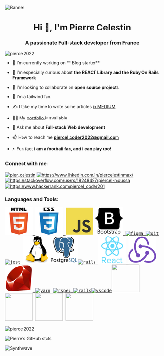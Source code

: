 

![Banner](https://github.com/Piercel2022/Piercel2022/assets/98626003/fa2aa1cf-8b4a-4952-9ac0-831931411e86)




<h1 align="center">Hi 👋, I'm Pierre Celestin</h1>
<h3 align="center">A passionate Full-stack developer from France</h3>


<p align="left"> <img src="https://komarev.com/ghpvc/?username=piercel2022&label=Profile%20views&color=0e75b6&style=flat" alt="piercel2022" /> </p>

- 🔭 I’m currently working on ** Blog starter**

- 🌱 I’m especially curious about **the REACT Library and the Ruby On Rails Framework**

- 👯 I’m looking to collaborate on **open source projects**

- 🤝 I’m a tailwind fan.
-  ✍️   I take my time to write some articles [in MEDIUM](https://medium.com/@piercel.coder2022)

- 👨‍💻 My [portfolio ](https://piercel-moussa.netlify.app/) is available 

- 💬 Ask me about **Full-stack Web development**

- 📫 How to reach me **piercel.coder2022@gmail.com**

- ⚡ Fun fact **I am a football fan, and I can play too!**

<h3 align="left">Connect with me:</h3>
<p align="left">
<a href="https://twitter.com/pier_celestin" target="blank"><img align="center" src="https://raw.githubusercontent.com/rahuldkjain/github-profile-readme-generator/master/src/images/icons/Social/twitter.svg" alt="pier_celestin" height="30" width="40" /></a>
<a href="https://www.linkedin.com/in/piercelestinmax/" target="blank"><img align="center" src="https://raw.githubusercontent.com/rahuldkjain/github-profile-readme-generator/master/src/images/icons/Social/linked-in-alt.svg" alt="https://www.linkedin.com/in/piercelestinmax/" height="20" width="30" /></a>
<a href="https://stackoverflow.com/users/18248497/piercel-moussa" target="blank"><img align="center" src="https://raw.githubusercontent.com/rahuldkjain/github-profile-readme-generator/master/src/images/icons/Social/stack-overflow.svg" alt="https://stackoverflow.com/users/18248497/piercel-moussa" height="30" width="40" /></a>
<a href="https://www.hackerrank.com/piercel_coder201" target="blank"><img align="center" src="https://raw.githubusercontent.com/rahuldkjain/github-profile-readme-generator/master/src/images/icons/Social/hackerrank.svg" alt="https://www.hackerrank.com/piercel_coder201" height="30" width="40" /></a>
</p>

<h3 align="left">Languages and Tools:</h3>
<kbd>
  <a href="https://learn.shayhowe.com/advanced-html-css/" target="_blank" rel="noreferrer"> <img src="https://raw.githubusercontent.com/devicons/devicon/master/icons/html5/html5-original-wordmark.svg" alt="htlm5" width="90" height="90"/></a><a href="https://www.w3schools.com/css/" target="_blank" rel="noreferrer"> <img  src="https://raw.githubusercontent.com/devicons/devicon/master/icons/css3/css3-original-wordmark.svg" alt="css3" width="90" height="90"/></a><a href="https://developer.mozilla.org/en-US/docs/Web/JavaScript" target="_blank" rel="noreferrer"> <img src="https://raw.githubusercontent.com/devicons/devicon/master/icons/javascript/javascript-original.svg" alt="javascript" width="90" height="90"/></a>
  <a href="https://getbootstrap.com" target="_blank" rel="noreferrer"> <img  src="https://raw.githubusercontent.com/devicons/devicon/master/icons/bootstrap/bootstrap-plain-wordmark.svg" alt="bootstrap" width="90" height="90"/></a><a href="https://www.figma.com/" target="_blank" rel="noreferrer"> <img src="https://www.vectorlogo.zone/logos/figma/figma-icon.svg" alt="figma" width="90" height="90"/></a><a href="https://git-scm.com/" target="_blank" rel="noreferrer"> <img src="https://www.vectorlogo.zone/logos/git-scm/git-scm-icon.svg" alt="git" width="90" height="90"/></a><a href="https://jestjs.io" target="_blank" rel="noreferrer"> <img src="https://www.vectorlogo.zone/logos/jestjsio/jestjsio-icon.svg" alt="jest" width="90" height="90"/></a><a href="https://www.linux.org/" target="_blank" rel="noreferrer"> <img src="https://raw.githubusercontent.com/devicons/devicon/master/icons/linux/linux-original.svg" alt="linux" width="90" height="90"/></a><a href="https://www.postgresql.org/" target="_blank" rel="noreferrer"><img src="https://raw.githubusercontent.com/devicons/devicon/master/icons/postgresql/postgresql-original-wordmark.svg" alt="postgresql" width="90" height="90"/><a href="https://rubyonrails.org/" target="_blank" rel="noreferrer"><img  src="https://cdn.jsdelivr.net/gh/devicons/devicon/icons/rails/rails-plain-wordmark.svg"  alt="rails" width="90" height="90"/></a><a href="https://reactjs.org/" target="_blank" rel="noreferrer"> <img src="https://raw.githubusercontent.com/devicons/devicon/master/icons/react/react-original-wordmark.svg" alt="react" width="90" height="90"/></a><a href="https://redux.js.org" target="_blank" rel="noreferrer"> <img  src="https://raw.githubusercontent.com/devicons/devicon/master/icons/redux/redux-original.svg" alt="redux" width="90" height="90"/> </a> <a href="https://www.ruby-lang.org/en/" target="_blank" rel="noreferrer"> <img  src="https://raw.githubusercontent.com/devicons/devicon/master/icons/ruby/ruby-original.svg" alt="ruby" width="90" height="90"/> </a> <a href="https://yarnpkg.com/" target="_blank" rel="noreferrer">
  <img  src="https://cdn.jsdelivr.net/gh/devicons/devicon/icons/yarn/yarn-original-wordmark.svg" alt="yarn" width="90" height="90" /></a>
  <a href="https://rspec.info" target="_blank" rel="noreferrer"> <img  src="https://cdn.jsdelivr.net/gh/devicons/devicon/icons/rspec/rspec-original-wordmark.svg" alt="rspec" width="90" height="90"/> </a><a href="https://tailwindcss.org/" target="_blank" rel="noreferrer"> <img   src="https://cdn.jsdelivr.net/gh/devicons/devicon/icons/tailwindcss/tailwindcss-plain.svg" alt="rails" width="90" height="90" /></a><a href="https://code.visualstudio.com/docs/editor/vscode-web" target="_blank" rel="noreferrer"><img   src="https://cdn.jsdelivr.net/gh/devicons/devicon/icons/vscode/vscode-original.svg" alt="vscode" width="90" height="90" /></a><a href="https://nextjs.org/" target="_blank" rel="noreferrer"><img  src="https://cdn.jsdelivr.net/gh/devicons/devicon/icons/nextjs/nextjs-original.svg" width="90" height="90" /></a>
  <a href="https://eslint.org/" target="_blank" rel="noreferrer"><img  src="https://cdn.svgporn.com/logos/eslint.svg" width="90" height="90" /></a>
  <a href="https://webpack.js.org/" target="_blank" rel="noreferrer"><img  src="https://cdn.svgporn.com/logos/webpack.svg" width="90" height="90" /></a>
  <a href="https://www.netlify.com/" target="_blank" rel="noreferrer"><img  src="https://cdn.svgporn.com/logos/netlify.svg" width="90" height="90" /></a>
 </kbd>
  <p><img align="center" src="https://github-readme-stats.vercel.app/api/top-langs?username=piercel2022&show_icons=true&locale=en&layout=default" alt="piercel2022" /></p>

![Pierre's GitHub stats](https://github-readme-stats.vercel.app/api?username=piercel2022&show_icons=true&theme=tokyonight)
 
<p align="left"><img src="https://thumbs.gfycat.com/GoodnaturedFondGaur-size_restricted.gif" alt="Synthwave" height="300" width="500"></p>

